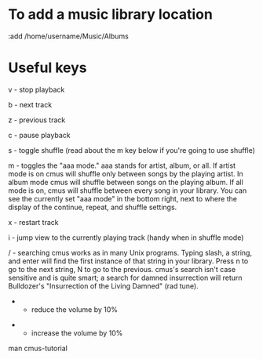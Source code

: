 # To add a music library location
:add /home/username/Music/Albums

# Useful keys
v - stop playback

b - next track

z - previous track

c - pause playback

s - toggle shuffle (read about the m key below if you're going to use shuffle)

m - toggles the "aaa mode." aaa stands for artist, album, or all. If artist mode is on cmus will shuffle only between songs by the playing artist. In album mode cmus will shuffle between songs on the playing album. If all mode is on, cmus will shuffle between every song in your library. You can see the currently set "aaa mode" in the bottom right, next to where the display of the continue, repeat, and shuffle settings.

x - restart track

i - jump view to the currently playing track (handy when in shuffle mode)

/ - searching cmus works as in many Unix programs. Typing slash, a string, and enter will find the first instance of that string in your library. Press n to go to the next string, N to go to the previous. cmus's search isn't case sensitive and is quite smart; a search for damned insurrection will return Bulldozer's "Insurrection of the Living Damned" (rad tune).

- - reduce the volume by 10%

+ - increase the volume by 10%

man cmus-tutorial
